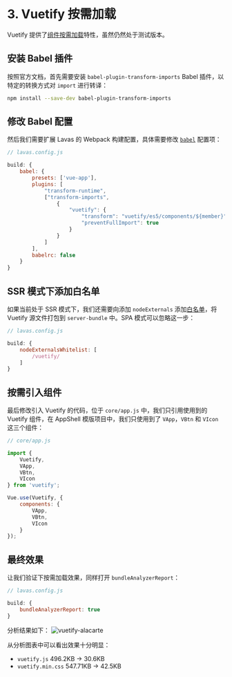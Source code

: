 # 3. Vuetify 按需加载

Vuetify 提供了[组件按需加载](https://vuetifyjs.com/vuetify/a-la-carte)特性，虽然仍然处于测试版本。

## 安装 Babel 插件

按照官方文档，首先需要安装 `babel-plugin-transform-imports` Babel 插件，以特定的转换方式对 `import` 进行转译：
```bash
npm install --save-dev babel-plugin-transform-imports
```

## 修改 Babel 配置

然后我们需要扩展 Lavas 的 Webpack 构建配置，具体需要修改 [`babel`](/guide/v2/advanced/build-config#babel) 配置项：
```javascript
// lavas.config.js

build: {
    babel: {
        presets: ['vue-app'],
        plugins: [
            "transform-runtime",
            ["transform-imports",
                {
                    "vuetify": {
                        "transform": "vuetify/es5/components/${member}",
                        "preventFullImport": true
                    }
                }
            ]
        ],
        babelrc: false
    }
}
```

## SSR 模式下添加白名单

如果当前处于 SSR 模式下，我们还需要向添加 `nodeExternals` 添加[白名单](/guide/v2/advanced/build-config#nodeexternalswhitelist)，将 Vuetify 源文件打包到 `server-bundle` 中。SPA 模式可以忽略这一步：
```javascript
// lavas.config.js

build: {
    nodeExternalsWhitelist: [
        /vuetify/
    ]
}
```

## 按需引入组件

最后修改引入 Vuetify 的代码，位于 `core/app.js` 中，我们只引用使用到的 Vuetify 组件，在 AppShell 模版项目中，我们只使用到了 `VApp`，`VBtn` 和 `VIcon` 这三个组件：
```javascript
// core/app.js

import {
    Vuetify,
    VApp,
    VBtn,
    VIcon
} from 'vuetify';

Vue.use(Vuetify, {
    components: {
        VApp,
        VBtn,
        VIcon
    }
});
```

## 最终效果

让我们验证下按需加载效果，同样打开 `bundleAnalyzerReport`：
```javascript
// lavas.config.js

build: {
    bundleAnalyzerReport: true
}
```

分析结果如下：
![vuetify-alacarte](https://boscdn.baidu.com/assets/lavas/codelab/vuetify-alacarte-2.png)

从分析图表中可以看出效果十分明显：
* `vuetify.js` 496.2KB -> 30.6KB
* `vuetify.min.css` 547.71KB -> 42.5KB
